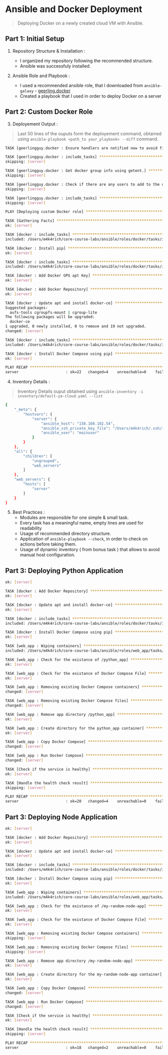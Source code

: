 # Ansible and Docker Deployment 
> Deploying Docker on a newly created cloud VM with Ansible.

## Part 1: Initial Setup 

1. Repository Structure & Installation : 
    - I organized my repository following the recommended structure.
    - Ansible was successfuly installed.

2. Ansible Role and Playbook : 
    - I used a recommended ansible role, that I downloaded from `ansible-galaxy` - [geerling.docker](https://github.com/geerlingguy/ansible-role-docker)
    - Created a playbook that I used in order to deploy Docker on a server 

## Part 2: Custom Docker Role 

3. Deployement Output :
> Last 50 lines of the ouputs form the deployement command, obtained using `ansible-playbook <path_to your_playbook> --diff` command.

```sh
TASK [geerlingguy.docker : Ensure handlers are notified now to avoid firewall conflicts.] ****************************************************

TASK [geerlingguy.docker : include_tasks] ****************************************************************************************************
skipping: [server]

TASK [geerlingguy.docker : Get docker group info using getent.] ******************************************************************************
skipping: [server]

TASK [geerlingguy.docker : Check if there are any users to add to the docker group.] *********************************************************
skipping: [server]

TASK [geerlingguy.docker : include_tasks] ****************************************************************************************************
skipping: [server]

PLAY [Deploying custom Docker role] **********************************************************************************************************

TASK [Gathering Facts] ***********************************************************************************************************************
ok: [server]

TASK [docker : include_tasks] ****************************************************************************************************************
included: /Users/m4k4rich/core-course-labs/ansible/roles/docker/tasks/install_pip.yml for server

TASK [docker : Install pip] ******************************************************************************************************************
ok: [server]

TASK [docker : include_tasks] ****************************************************************************************************************
included: /Users/m4k4rich/core-course-labs/ansible/roles/docker/tasks/install_docker.yml for server

TASK [docker : Add Docker GPG apt Key] *******************************************************************************************************
ok: [server]

TASK [docker : Add Docker Repository] ********************************************************************************************************
ok: [server]

TASK [docker : Update apt and install docker-ce] *********************************************************************************************
Suggested packages:
  aufs-tools cgroupfs-mount | cgroup-lite
The following packages will be upgraded:
  docker-ce
1 upgraded, 0 newly installed, 0 to remove and 19 not upgraded.
changed: [server]

TASK [docker : include_tasks] ****************************************************************************************************************
included: /Users/m4k4rich/core-course-labs/ansible/roles/docker/tasks/install_compose.yml for server

TASK [docker : Install Docker Compose using pip] *********************************************************************************************
ok: [server]

PLAY RECAP ***********************************************************************************************************************************
server                     : ok=22   changed=4    unreachable=0    failed=0    skipped=12   rescued=0    ignored=0   
```

4. Inventory Details : 

> Inventory Details ouput obtained using `ansible-inventory -i inventory/default-ya-cloud.yaml --list`

```sh
{
    "_meta": {
        "hostvars": {
            "server": {
                "ansible_host": "158.160.102.54",
                "ansible_ssh_private_key_file": "/Users/m4k4rich/.ssh/id_ed25519",
                "ansible_user": "mainuser"
            }
        }
    },
    "all": {
        "children": [
            "ungrouped",
            "web_servers"
        ]
    },
    "web_servers": {
        "hosts": [
            "server"
        ]
    }
}
```

5. Best Practices : 
    - Modules are responsible for one simple & small task.
    - Every task has a meaningful name, empty lines are used for readability 
    - Usage of recommended directory structure. 
    - Application of `ansible-playbook --check`, in order to check on actions before taking them. 
    - Usage of dynamic inventory ( from bonus task ) that allows to avoid manual host configuration.    

## Part 3: Deploying Python Application 

```sh
ok: [server]

TASK [docker : Add Docker Repository] ******************************************
ok: [server]

TASK [docker : Update apt and install docker-ce] *******************************
ok: [server]

TASK [docker : include_tasks] **************************************************
included: /Users/m4k4rich/core-course-labs/ansible/roles/docker/tasks/install_compose.yml for server

TASK [docker : Install Docker Compose using pip] *******************************
ok: [server]

TASK [web_app : Wiping containers] *********************************************
included: /Users/m4k4rich/core-course-labs/ansible/roles/web_app/tasks/0-wipe.yml for server

TASK [web_app : Check for the existance of /python_app] ************************
ok: [server]

TASK [web_app : Check for the existance of Docker Compose File] ****************
ok: [server]

TASK [web_app : Removing existing Docker Compose containers] *******************
changed: [server]

TASK [web_app : Removing existing Docker Compose files] ************************
changed: [server]

TASK [web_app : Remove app directory /python_app] ******************************
ok: [server]

TASK [web_app : Create directory for the python_app container] *****************
ok: [server]

TASK [web_app : Copy Docker Compose] *******************************************
changed: [server]

TASK [web_app : Run Docker Compose] ********************************************
changed: [server]

TASK [Check if the service is healthy] *****************************************
ok: [server]

TASK [Handle the health check result] ******************************************
skipping: [server]

PLAY RECAP *********************************************************************
server                     : ok=20   changed=4    unreachable=0    failed=0    skipped=2    rescued=0    ignored=0   
```

## Part 3: Deploying Node Application 

```sh
ok: [server]

TASK [docker : Add Docker Repository] ******************************************
ok: [server]

TASK [docker : Update apt and install docker-ce] *******************************
ok: [server]

TASK [docker : include_tasks] **************************************************
included: /Users/m4k4rich/core-course-labs/ansible/roles/docker/tasks/install_compose.yml for server

TASK [docker : Install Docker Compose using pip] *******************************
ok: [server]

TASK [web_app : Wiping containers] *********************************************
included: /Users/m4k4rich/core-course-labs/ansible/roles/web_app/tasks/0-wipe.yml for server

TASK [web_app : Check for the existance of /my-random-node-app] ****************
ok: [server]

TASK [web_app : Check for the existance of Docker Compose File] ****************
ok: [server]

TASK [web_app : Removing existing Docker Compose containers] *******************
skipping: [server]

TASK [web_app : Removing existing Docker Compose files] ************************
skipping: [server]

TASK [web_app : Remove app directory /my-random-node-app] **********************
ok: [server]

TASK [web_app : Create directory for the my-random-node-app container] *********
ok: [server]

TASK [web_app : Copy Docker Compose] *******************************************
changed: [server]

TASK [web_app : Run Docker Compose] ********************************************
changed: [server]

TASK [Check if the service is healthy] *****************************************
ok: [server]

TASK [Handle the health check result] ******************************************
skipping: [server]

PLAY RECAP *********************************************************************
server                     : ok=18   changed=2    unreachable=0    failed=0    skipped=4    rescued=0    ignored=0   

```